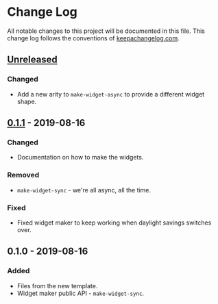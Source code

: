 # Change Log
All notable changes to this project will be documented in this file. This change log follows the conventions of [keepachangelog.com](http://keepachangelog.com/).

## [Unreleased]
### Changed
- Add a new arity to `make-widget-async` to provide a different widget shape.

## [0.1.1] - 2019-08-16
### Changed
- Documentation on how to make the widgets.

### Removed
- `make-widget-sync` - we're all async, all the time.

### Fixed
- Fixed widget maker to keep working when daylight savings switches over.

## 0.1.0 - 2019-08-16
### Added
- Files from the new template.
- Widget maker public API - `make-widget-sync`.

[Unreleased]: https://github.com/your-name/gym/compare/0.1.1...HEAD
[0.1.1]: https://github.com/your-name/gym/compare/0.1.0...0.1.1
